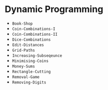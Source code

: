 # Dynamic Programming 

- `Book-Shop`
- `Coin-Combinations-I`
- `Coin-Combinations-II`
- `Dice-Combinations`
- `Edit-Distances`
- `Grid-Paths`
- `Increasing-Subseqeunce`
- `Minimising-Coins`
- `Money-Sums`
- `Rectangle-Cutting`
- `Removal-Game`
- `Removing-Digits`
